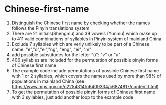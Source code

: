 # Chinese-first-name
1. Distinguish the Chinese first name by checking whether the names follows the Pinyin translations system 
2. There are 21 initials(Shengmu) and 39 vowels (Yunmu) which make up to 411 valid combinations of syllables in Pinyin system of mainland China 
3. Exclude 7 syllables which are verly unlikely to be part of a Chinese name: "e","o","ei","ng", "eng", "ei", "m"
4. add possible substitudes for the letter "ü": "v" or "u"
5. 406 syllables are included for the permutation of possible pinyin forms of Chinese first name
6. The example code include permutations of possible Chinese first name with 1 or 2 syllables, which covers the names used by more than 98% of populations in mainland China (see https://www.mps.gov.cn/n2254314/n6409334/c6874817/content.html)
7. To get the permutation of possible pinyin forms of Chinese first name with 3 syllables, just add another loop to the example code
